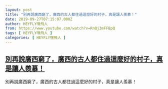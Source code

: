```yaml
---
layout: post
title: "別再說廣西窮了，廣西的古人都住過這麼好的村子，真是讓人羨慕！"
date: 2019-09-27T07:15:07.000Z
author: HEYFLY嘿飛人
from: https://www.youtube.com/watch?v=RnQj3mFFBpQ
tags: [ HEYFLY嘿飛人 ]
categories: [ HEYFLY嘿飛人 ]
---
```

<!--1569568507000-->
[別再說廣西窮了，廣西的古人都住過這麼好的村子，真是讓人羨慕！](https://www.youtube.com/watch?v=RnQj3mFFBpQ)
------

<div>
別再說廣西窮了，廣西的古人都住過這麼好的村子，真是讓人羨慕！
</div>
